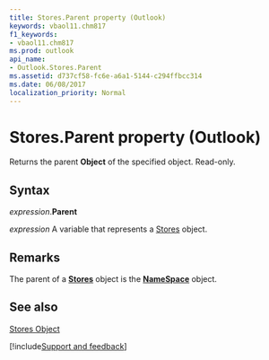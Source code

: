 ```yaml
---
title: Stores.Parent property (Outlook)
keywords: vbaol11.chm817
f1_keywords:
- vbaol11.chm817
ms.prod: outlook
api_name:
- Outlook.Stores.Parent
ms.assetid: d737cf58-fc6e-a6a1-5144-c294ffbcc314
ms.date: 06/08/2017
localization_priority: Normal
---
```



# Stores.Parent property (Outlook)

Returns the parent  **Object** of the specified object. Read-only.


## Syntax

_expression_.**Parent**

_expression_ A variable that represents a [Stores](Outlook.Stores.md) object.


## Remarks

The parent of a **[Stores](Outlook.Stores.md)** object is the **[NameSpace](Outlook.NameSpace.md)** object.


## See also


[Stores Object](Outlook.Stores.md)

[!include[Support and feedback](~/includes/feedback-boilerplate.md)]